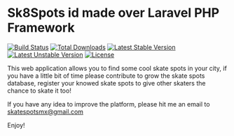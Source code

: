 # Sk8Spots id made over Laravel PHP Framework

[![Build Status](https://travis-ci.org/laravel/framework.svg)](https://travis-ci.org/laravel/framework)
[![Total Downloads](https://poser.pugx.org/laravel/framework/d/total.svg)](https://packagist.org/packages/laravel/framework)
[![Latest Stable Version](https://poser.pugx.org/laravel/framework/v/stable.svg)](https://packagist.org/packages/laravel/framework)
[![Latest Unstable Version](https://poser.pugx.org/laravel/framework/v/unstable.svg)](https://packagist.org/packages/laravel/framework)
[![License](https://poser.pugx.org/laravel/framework/license.svg)](https://packagist.org/packages/laravel/framework)

This web application allows you to find some cool skate spots in your city, if you have a little bit of time please contribute to grow the skate spots database, register your knowed skate spots to give other skaters the chance to skate it too!

If you have any idea to improve the platform, please hit me an email to skatespotsmx@gmail.com

Enjoy!